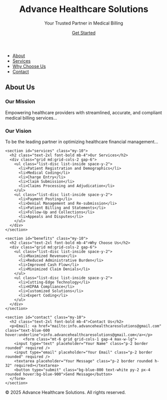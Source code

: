 <!DOCTYPE html>
<html lang="en">
<head>
  <meta charset="UTF-8" />
  <meta name="viewport" content="width=device-width, initial-scale=1.0" />
  <title>Advance Healthcare Solutions</title>
  <link href="https://cdn.jsdelivr.net/npm/tailwindcss@2.2.19/dist/tailwind.min.css" rel="stylesheet">
</head>
<body class="bg-gray-50 text-gray-900 font-sans">
  <header class="bg-blue-800 text-white p-6 shadow">
    <div class="max-w-7xl mx-auto flex flex-col md:flex-row items-center justify-between">
      <div>
        <h1 class="text-3xl font-bold">Advance Healthcare Solutions</h1>
        <p class="text-lg">Your Trusted Partner in Medical Billing</p>
      </div>
      <a href="#contact" class="mt-4 md:mt-0 bg-white text-blue-800 px-5 py-2 rounded hover:bg-gray-100">Get Started</a>
    </div>
  </header>

  <nav class="bg-white shadow-md">
    <div class="max-w-7xl mx-auto px-4 py-3 flex justify-between">
      <ul class="flex space-x-6 text-blue-800 font-medium">
        <li><a href="#about" class="hover:text-blue-500">About</a></li>
        <li><a href="#services" class="hover:text-blue-500">Services</a></li>
        <li><a href="#benefits" class="hover:text-blue-500">Why Choose Us</a></li>
        <li><a href="#contact" class="hover:text-blue-500">Contact</a></li>
      </ul>
    </div>
  </nav>

  <main class="max-w-7xl mx-auto p-6">
    <section id="about" class="my-10">
      <h2 class="text-2xl font-bold mb-4">About Us</h2>
      <div class="grid md:grid-cols-2 gap-6">
        <div>
          <h3 class="text-xl font-semibold">Our Mission</h3>
          <p>Empowering healthcare providers with streamlined, accurate, and compliant medical billing services...</p>
        </div>
        <div>
          <h3 class="text-xl font-semibold">Our Vision</h3>
          <p>To be the leading partner in optimizing healthcare financial management...</p>
        </div>
      </div>
    </section>

    <section id="services" class="my-10">
      <h2 class="text-2xl font-bold mb-4">Our Services</h2>
      <div class="grid md:grid-cols-2 gap-6">
        <ul class="list-disc list-inside space-y-2">
          <li>Patient Registration and Demographics</li>
          <li>Medical Coding</li>
          <li>Charge Entry</li>
          <li>Claim Submission</li>
          <li>Claims Processing and Adjudication</li>
        </ul>
        <ul class="list-disc list-inside space-y-2">
          <li>Payment Posting</li>
          <li>Denial Management and Re-submission</li>
          <li>Patient Billing and Statements</li>
          <li>Follow-Up and Collections</li>
          <li>Appeals and Disputes</li>
        </ul>
      </div>
    </section>

    <section id="benefits" class="my-10">
      <h2 class="text-2xl font-bold mb-4">Why Choose Us</h2>
      <div class="grid md:grid-cols-2 gap-6">
        <ul class="list-disc list-inside space-y-2">
          <li>Maximized Revenue</li>
          <li>Reduced Administrative Burden</li>
          <li>Improved Cash Flow</li>
          <li>Minimized Claim Denials</li>
        </ul>
        <ul class="list-disc list-inside space-y-2">
          <li>Cutting-Edge Technology</li>
          <li>HIPAA Compliance</li>
          <li>Customized Solutions</li>
          <li>Expert Coding</li>
        </ul>
      </div>
    </section>

    <section id="contact" class="my-10">
      <h2 class="text-2xl font-bold mb-4">Contact Us</h2>
      <p>Email: <a href="mailto:info.advancehealthcaresolutions@gmail.com" class="text-blue-600 hover:underline">info.advancehealthcaresolutions@gmail.com</a></p>
            <form class="mt-6 grid grid-cols-1 gap-4 max-w-lg">
        <input type="text" placeholder="Your Name" class="p-2 border rounded" required />
        <input type="email" placeholder="Your Email" class="p-2 border rounded" required />
        <textarea placeholder="Your Message" class="p-2 border rounded h-32" required></textarea>
        <button type="submit" class="bg-blue-800 text-white py-2 px-4 rounded hover:bg-blue-900">Send Message</button>
      </form>
    </section>
  </main>

  <footer class="bg-gray-800 text-white text-center p-4">
    &copy; 2025 Advance Healthcare Solutions. All rights reserved.
  </footer>
</body>
</html>
